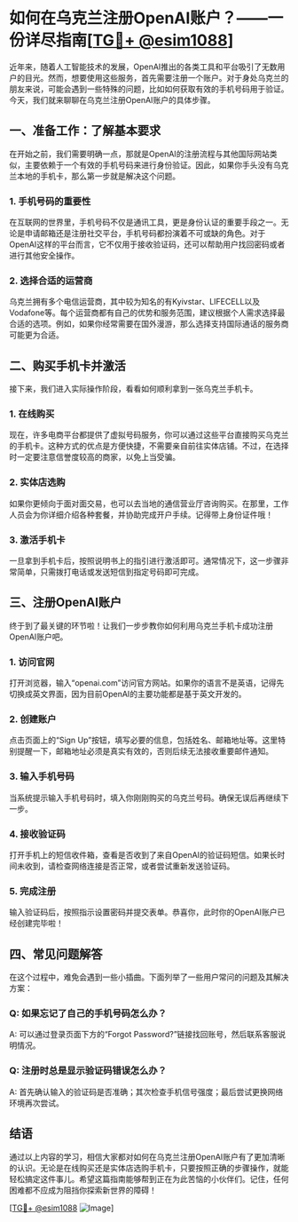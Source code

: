 # 如何在乌克兰注册OpenAI账户？——一份详尽指南[[TG💪+ @esim1088](https://t.me/s/esim1088)]

近年来，随着人工智能技术的发展，OpenAI推出的各类工具和平台吸引了无数用户的目光。然而，想要使用这些服务，首先需要注册一个账户。对于身处乌克兰的朋友来说，可能会遇到一些特殊的问题，比如如何获取有效的手机号码用于验证。今天，我们就来聊聊在乌克兰注册OpenAI账户的具体步骤。

## 一、准备工作：了解基本要求

在开始之前，我们需要明确一点，那就是OpenAI的注册流程与其他国际网站类似，主要依赖于一个有效的手机号码来进行身份验证。因此，如果你手头没有乌克兰本地的手机卡，那么第一步就是解决这个问题。

### 1. 手机号码的重要性
在互联网的世界里，手机号码不仅是通讯工具，更是身份认证的重要手段之一。无论是申请邮箱还是注册社交平台，手机号码都扮演着不可或缺的角色。对于OpenAI这样的平台而言，它不仅用于接收验证码，还可以帮助用户找回密码或者进行其他安全操作。

### 2. 选择合适的运营商
乌克兰拥有多个电信运营商，其中较为知名的有Kyivstar、LIFECELL以及Vodafone等。每个运营商都有自己的优势和服务范围，建议根据个人需求选择最合适的选项。例如，如果你经常需要在国外漫游，那么选择支持国际通话的服务商可能更为合适。

## 二、购买手机卡并激活

接下来，我们进入实际操作阶段，看看如何顺利拿到一张乌克兰手机卡。

### 1. 在线购买
现在，许多电商平台都提供了虚拟号码服务，你可以通过这些平台直接购买乌克兰的手机卡。这种方式的优点是方便快捷，不需要亲自前往实体店铺。不过，在选择时一定要注意信誉度较高的商家，以免上当受骗。

### 2. 实体店选购
如果你更倾向于面对面交易，也可以去当地的通信营业厅咨询购买。在那里，工作人员会为你详细介绍各种套餐，并协助完成开户手续。记得带上身份证件哦！

### 3. 激活手机卡
一旦拿到手机卡后，按照说明书上的指引进行激活即可。通常情况下，这一步骤非常简单，只需拨打电话或发送短信到指定号码即可完成。

## 三、注册OpenAI账户

终于到了最关键的环节啦！让我们一步步教你如何利用乌克兰手机卡成功注册OpenAI账户吧。

### 1. 访问官网
打开浏览器，输入“openai.com”访问官方网站。如果你的语言不是英语，记得先切换成英文界面，因为目前OpenAI的主要功能都是基于英文开发的。

### 2. 创建账户
点击页面上的“Sign Up”按钮，填写必要的信息，包括姓名、邮箱地址等。这里特别提醒一下，邮箱地址必须是真实有效的，否则后续无法接收重要邮件通知。

### 3. 输入手机号码
当系统提示输入手机号码时，填入你刚刚购买的乌克兰号码。确保无误后再继续下一步。

### 4. 接收验证码
打开手机上的短信收件箱，查看是否收到了来自OpenAI的验证码短信。如果长时间未收到，请检查网络连接是否正常，或者尝试重新发送验证码。

### 5. 完成注册
输入验证码后，按照指示设置密码并提交表单。恭喜你，此时你的OpenAI账户已经创建完毕啦！

## 四、常见问题解答

在这个过程中，难免会遇到一些小插曲。下面列举了一些用户常问的问题及其解决方案：

### Q: 如果忘记了自己的手机号码怎么办？
A: 可以通过登录页面下方的“Forgot Password?”链接找回账号，然后联系客服说明情况。

### Q: 注册时总是显示验证码错误怎么办？
A: 首先确认输入的验证码是否准确；其次检查手机信号强度；最后尝试更换网络环境再次尝试。

## 结语

通过以上内容的学习，相信大家都对如何在乌克兰注册OpenAI账户有了更加清晰的认识。无论是在线购买还是实体店选购手机卡，只要按照正确的步骤操作，就能轻松搞定这件事儿。希望这篇指南能够帮到正在为此苦恼的小伙伴们。记住，任何困难都不应成为阻挡你探索新世界的障碍！

[[TG💪+ @esim1088](https://t.me/s/esim1088) ![Image](https://i.postimg.cc/4NQfJmqS/Snipaste-2025-05-13-00-14-12.png)]